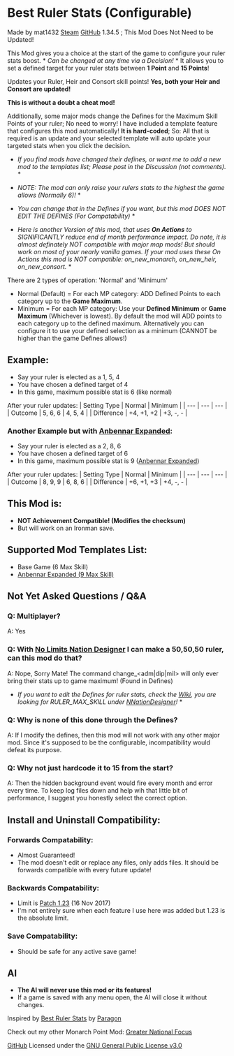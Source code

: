 # Best Ruler Stats (Configurable)
Made by mat1432 [Steam](https://steamcommunity.com/id/mat1432/) [GitHub](https://github.com/mat1432)
1.34.5 ; This Mod Does Not Need to be Updated!

This Mod gives you a choice at the start of the game to configure your ruler stats boost. * *Can be changed at any time via a Decision!* *
It allows you to set a defined target for your ruler stats between **1 Point** and **15 Points**!

Updates your Ruler, Heir and Consort skill points! **Yes, both your Heir and Consort are updated!**

**This is without a doubt a cheat mod!**

Additionally, some major mods change the Defines for the Maximum Skill Points of your ruler; No need to worry!
I have included a template feature that configures this mod automatically! **It is hard-coded**; So:
All that is required is an update and your selected template will auto update your targeted stats when you click the decision.
* *If you find mods have changed their defines, or want me to add a new mod to the templates list; Please post in the Discussion (not comments).* *

* *NOTE: The mod can only raise your rulers stats to the highest the game allows (Normally 6)!* *
* *You can change that in the Defines if you want, but this mod DOES NOT EDIT THE DEFINES (For Compatability)* *

* *Here is another Version of this mod, that uses **On Actions** to SIGNIFICANTLY reduce end of month performance impact.
Do note, it is almost definately NOT compatible with major map mods! But should work on most of your nearly vanilla games.
If your mod uses these On Actions this mod is NOT compatible: on_new_monarch, on_new_heir, on_new_consort.* *

There are 2 types of operation: 'Normal' and 'Minimum'
- Normal (Default) = For each MP category: ADD Defined Points to each category up to the **Game Maximum**.
- Minimum = For each MP category: Use your **Defined Minimum** or **Game Maximum** (Whichever is lowest).
By default the mod will ADD points to each category up to the defined maximum.
Alternatively you can configure it to use your defined selection as a minimum (CANNOT be higher than the game Defines allows!)

## Example:
- Say your ruler is elected as a 1, 5, 4
- You have chosen a defined target of 4
- In this game, maximum possible stat is 6 (like normal)

After your ruler updates:
| Setting Type | Normal     | Minimum  |
| ---          | ---        | ---      |
| Outcome      | 5, 6, 6    | 4, 5, 4  |
| Difference   | +4, +1, +2 | +3, -, - |

### Another Example but with [Anbennar Expanded](https://steamcommunity.com/sharedfiles/filedetails/?id=2422633137):
- Say your ruler is elected as a 2, 8, 6
- You have chosen a defined target of 6
- In this game, maximum possible stat is 9 ([Anbennar Expanded](https://steamcommunity.com/sharedfiles/filedetails/?id=2422633137))

After your ruler updates:
| Setting Type | Normal     | Minimum  |
| ---          | ---        | ---      |
| Outcome      | 8, 9, 9    | 6, 8, 6  |
| Difference   | +6, +1, +3 | +4, -, - |

## This Mod is:
- **NOT Achievement Compatible! (Modifies the checksum)**
- But will work on an Ironman save.

## Supported Mod Templates List:
- Base Game (6 Max Skill)
- [Anbennar Expanded (9 Max Skill)](https://steamcommunity.com/sharedfiles/filedetails/?id=2422633137)

## Not Yet Asked Questions / Q&A
### Q: Multiplayer?
A: Yes
### Q: With [No Limits Nation Designer](https://steamcommunity.com/sharedfiles/filedetails/?id=1528959434) I can make a 50,50,50 ruler, can this mod do that?
A: Nope, Sorry Mate! The command change_<adm|dip|mil> will only ever bring their stats up to game maximum! (Found in Defines)
* *If you want to edit the Defines for ruler stats, check the [Wiki](https://eu4.paradoxwikis.com/Defines), you are looking for RULER_MAX_SKILL under [NNationDesigner](https://eu4.paradoxwikis.com/Defines#NNationDesigner)!* *
### Q: Why is none of this done through the Defines?
A: If I modify the defines, then this mod will not work with any other major mod. Since it's supposed to be the configurable, incompatibility would defeat its purpose.
### Q: Why not just hardcode it to 15 from the start?
A: Then the hidden background event would fire every month and error every time. To keep log files down and help wih that little bit of performance, I suggest you honestly select the correct option.

## Install and Uninstall Compatibility:
### Forwards Compatability:
- Almost Guaranteed!
- The mod doesn't edit or replace any files, only adds files. It should be forwards compatible with every future update!
### Backwards Compatability:
- Limit is [Patch 1.23](https://eu4.paradoxwikis.com/Patch_1.23) (16 Nov 2017)
- I'm not entirely sure when each feature I use here was added but 1.23 is the absolute limit.
### Save Compatability:
- Should be safe for any active save game!

## AI
- **The AI will never use this mod or its features!**
- If a game is saved with any menu open, the AI will close it without changes.

Inspired by [Best Ruler Stats](https://steamcommunity.com/sharedfiles/filedetails/?id=625725145) by [Paragon](https://steamcommunity.com/id/paragonnnnnnn)

Check out my other Monarch Point Mod: [Greater National Focus](https://steamcommunity.com/sharedfiles/filedetails/?id=2905801426)

[GitHub](https://github.com/mat1432/Best-Ruler-Stats-Configurable)
Licensed under the [GNU General Public License v3.0](https://github.com/mat1432/Best-Ruler-Stats-Configurable/blob/main/LICENSE)
